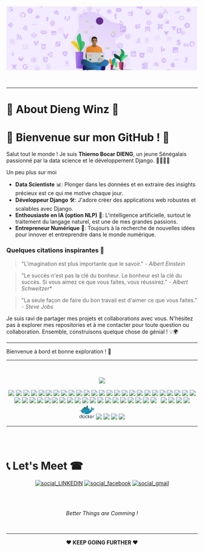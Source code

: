 # ![diengwinz](https://github.com/DiengWinz/DiengWinz/blob/main/twitter-min.jpg)

#
 



<!-- #
 
<p align="center"><img src="https://cdn.rawgit.com/sindresorhus/awesome/d7305f38d29fed78fa85652e3a63e154dd8e8829/media/badge.svg"/></p> -->

________
<h1 align="left">🤩 About Dieng Winz 🤔</h1>
<p  align="left">

# 🌟 Bienvenue sur mon GitHub ! 🌟

Salut tout le monde ! Je suis <strong>Thierno Bocar DIENG</strong>, un jeune Sénégalais passionné par la data science et le développement Django. 👨🏾‍💻✨ <br>

 Un peu plus sur moi

- **Data Scientiste** 📊: Plonger dans les données et en extraire des insights précieux est ce qui me motive chaque jour. 
- **Développeur Django** 🛠️: J'adore créer des applications web robustes et scalables avec Django.
- **Enthousiaste en IA (option NLP)** 🤖: L'intelligence artificielle, surtout le traitement du langage naturel, est une de mes grandes passions.
- **Entrepreneur Numérique** 🚀: Toujours à la recherche de nouvelles idées pour innover et entreprendre dans le monde numérique.

### Quelques citations inspirantes 🌟

> "L'imagination est plus importante que le savoir." - *Albert Einstein*

> "Le succès n'est pas la clé du bonheur. Le bonheur est la clé du succès. Si vous aimez ce que vous faites, vous réussirez." - *Albert Schweitzer**

> "La seule façon de faire du bon travail est d'aimer ce que vous faites." - *Steve Jobs*

Je suis ravi de partager mes projets et collaborations avec vous. N'hésitez pas à explorer mes repositories et à me contacter pour toute question ou collaboration. Ensemble, construisons quelque chose de génial ! 💡🌍

---

Bienvenue à bord et bonne exploration ! 🚀

---
</p>


<br/>


<p align="center"><img src="https://img.shields.io/badge/MOST%20USED-TECH%20STACK%20&%20TOOLS-21618C?style=for-the-badge"/></p>	

<div align="center">

<img width="40" src="https://raw.githubusercontent.com/gilbarbara/logos/master/logos/javascript.svg"/>

<img width="40" src="https://cdn.svgporn.com/logos/java.svg"/>

<img width="40" src="https://cdn.svgporn.com/logos/python.svg"/>
<img width="40" src="https://cdn.svgporn.com/logos/django-icon.svg"/>

<img width="40" src="https://cdn.svgporn.com/logos/wordpress-icon.svg"/>

<img width="60" src="https://upload.wikimedia.org/wikipedia/commons/e/ed/Pandas_logo.svg"/>

<img width="60" src="https://upload.wikimedia.org/wikipedia/commons/8/84/Matplotlib_icon.svg"/>
<img width="60" src="https://upload.wikimedia.org/wikipedia/commons/1/1a/NumPy_logo.svg"/>
<img width="60" src="https://github.com/gilbarbara/logos/blob/main/logos/seaborn-icon.svg"/>
<img width="40" src="https://upload.wikimedia.org/wikipedia/commons/2/2d/Tensorflow_logo.svg"/>
<img width="60" src="https://upload.wikimedia.org/wikipedia/commons/9/97/Talend_logo.svg"/>
<img width="60" src="https://upload.wikimedia.org/wikipedia/commons/0/0e/Hadoop_logo.svg"/>
<img width="40" src="https://upload.wikimedia.org/wikipedia/commons/f/f3/Apache_Spark_logo.svg"/>
<img width="60" src="https://upload.wikimedia.org/wikipedia/commons/8/8d/Microsoft_Excel_Logo_%282013-2019%29.svg"/>
<img width="60" src="https://upload.wikimedia.org/wikipedia/commons/0/05/Scikit_learn_logo_small.svg"/>
<img width="60" src="https://upload.wikimedia.org/wikipedia/commons/3/3f/Git_icon.svg"/>
<img width="60" src="https://upload.wikimedia.org/wikipedia/commons/3/35/GitLab_icon.svg"/>
<img width="60" src="https://img.icons8.com/?size=100&id=9Kvi1p1F0tUo&format=png&color=000000"/>
<img width="60" src="https://th.bing.com/th/id/OIP.RJqwnRwzFT4xWx20C2WcjgHaDt?rs=1&pid=ImgDetMain"/>
<img width="60" src="https://rud.is/b/wp-content/uploads/2016/02/RStudio.png"/>
<img width="80" src="https://upload.wikimedia.org/wikipedia/commons/3/38/Jupyter_logo.svg"/>
<img width="60" src="https://upload.wikimedia.org/wikipedia/commons/b/b2/SCIPY_2.svg"/>
<img width="80" src="https://upload.wikimedia.org/wikipedia/commons/d/dc/Mongodb-icon.svg"/>
<img width="60" src="https://th.bing.com/th/id/OIP.aQszwhgLKtGQXYk6hiLrvgAAAA?rs=1&pid=ImgDetMain"/>
<img width="60" src="https://upload.wikimedia.org/wikipedia/commons/e/e9/Notion-logo.svg"/>
<img width="60" src="https://upload.wikimedia.org/wikipedia/commons/1/10/PyTorch_logo_icon.svg"/>
<img width="60" src="https://upload.wikimedia.org/wikipedia/commons/8/88/SpaCy_logo.svg"/>
<img width="60" src="https://upload.wikimedia.org/wikipedia/commons/d/d0/Google_Colaboratory_SVG_Logo.svg"/>
<img width="60" src="https://th.bing.com/th/id/OIP.X745VG5cV-EmpffC2ohy7wHaHu?rs=1&pid=ImgDetMain"/>
<img width="60" src="https://upload.wikimedia.org/wikipedia/commons/e/ec/Heroku_logo.svg"/>
<img width="60" src="https://upload.wikimedia.org/wikipedia/fr/4/45/Hugging_Face_logo.svg"/>
<img width="60" src="https://th.bing.com/th/id/OIP.M1ZNAilbmHPAEqwF5-9RSwHaBu?rs=1&pid=ImgDetMain"/>
<img width="60" src="https://upload.wikimedia.org/wikipedia/commons/4/4d/OpenAI_Logo.svg"/>
<img width="60" src="https://www.clipartkey.com/mpngs/m/169-1697212_amazon-aws-aws-svg.png"/>
<img width="60" src="https://th.bing.com/th/id/OIP.sJHsud-TUY_A34AbNJHYCQHaHa?rs=1&pid=ImgDetMain"/>
<img width="90" src="https://upload.wikimedia.org/wikipedia/commons/d/d5/Slack_icon_2019.svg"/>
<img width="60" src="https://www.svgrepo.com/show/303635/trello-logo.svg"/>
<img width="90" src="https://upload.wikimedia.org/wikipedia/commons/3/3f/HubSpot_Logo.svg"/>
<img width="60" src="https://img.icons8.com/?size=100&id=rGFIfTXH5cHM&format=png&color=000000"/>
<img width="80" src="https://upload.wikimedia.org/wikipedia/commons/e/e9/Notion-logo.svg"/>
<img width="60" src="https://upload.wikimedia.org/wikipedia/commons/3/32/OpenCV_Logo_with_text_svg_version.svg"/>
<img width="60" src="https://upload.wikimedia.org/wikipedia/commons/a/ae/Keras_logo.svg"/>
<img width="80" src=".github/Detectron2-Logo-Horz.svg"/>
<img width="60" src="https://upload.wikimedia.org/wikipedia/commons/4/45/OpenVINO_logo.svg"/>
<img width="60" src=""/>
<img width="60" src=""/>


<img width="40" src="https://cdn.svgporn.com/logos/google-analytics.svg"/>

<img width="40" src="https://www.svgrepo.com/show/303229/microsoft-sql-server-logo.svg"/>
<img width="40" src="https://cdn.svgporn.com/logos/mysql.svg"/>
<img width="40" src="https://cdn.svgporn.com/logos/postgresql.svg"/>
 <img src="https://raw.githubusercontent.com/devicons/devicon/master/icons/docker/docker-original-wordmark.svg" alt="docker" width="40" height="40"/>

<img width="40" src="https://cdn.svgporn.com/logos/bootstrap.svg"/>


<img width="40" src="https://cdn.svgporn.com/logos/visual-studio-code.svg"/>

<img width="40" src="https://cdn.svgporn.com/logos/figma.svg"/>
<img width="40" src="https://cdn.svgporn.com/logos/terminal.svg"/>

________
<br>
<br>



<h1 align="left">📞 Let's Meet ☎</h1>
<p align="center">
<a href="https://www.linkedin.com/in/%F0%9D%91%BB%F0%9D%92%89%F0%9D%92%8A%F0%9D%92%86%F0%9D%92%93%F0%9D%92%8F%F0%9D%92%90-%F0%9D%91%A9%F0%9D%92%90%F0%9D%92%84%F0%9D%92%82%F0%9D%92%93-%F0%9D%91%AB%F0%9D%91%B0%F0%9D%91%AC%F0%9D%91%B5%F0%9D%91%AE-2926b219b/"><img src="https://img.shields.io/badge/LINKEDIN-@diengwinz-0e76a8?style=for-the-badge&logo=linkedin&logoColor=0e76a8&logoWidth=25" alt="social_LINKEDIN"/></a>
<a href="https://facebook.com/diengwinz"><img src="https://img.shields.io/badge/FACEBOOK-@diengwinz-4267B2?style=for-the-badge&logo=facebook&logoColor=4267B2&logoWidth=25" alt="social_facebook"></a>
<a href="mailto:tdieng591@gmail.com"><img src="https://img.shields.io/badge/GMAIL-@diengwinz-B23121?style=for-the-badge&logo=gmail&logoColor=B23121&logoWidth=25" alt="social_gmail"></a>

</p>



<br/>
<br/>






*Better Things are Comming !*

<br/>


______________________________________________________
**❤ KEEP GOING FURTHER ❤**

